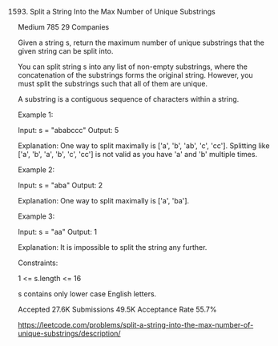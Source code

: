 1593. Split a String Into the Max Number of Unique Substrings
      
Medium
785
29
Companies

Given a string s, return the maximum number of unique substrings that the given string can be split into.

You can split string s into any list of non-empty substrings, where the concatenation of the substrings forms the original string. However, you must split the substrings such that all of them are unique.

A substring is a contiguous sequence of characters within a string.

 

Example 1:

Input: s = "ababccc"
Output: 5

Explanation: One way to split maximally is ['a', 'b', 'ab', 'c', 'cc']. Splitting like ['a', 'b', 'a', 'b', 'c', 'cc'] is not valid as you have 'a' and 'b' multiple times.


Example 2:

Input: s = "aba"
Output: 2

Explanation: One way to split maximally is ['a', 'ba'].


Example 3:

Input: s = "aa"
Output: 1

Explanation: It is impossible to split the string any further.
 

Constraints:

1 <= s.length <= 16

s contains only lower case English letters.

Accepted
27.6K
Submissions
49.5K
Acceptance Rate
55.7%

https://leetcode.com/problems/split-a-string-into-the-max-number-of-unique-substrings/description/

